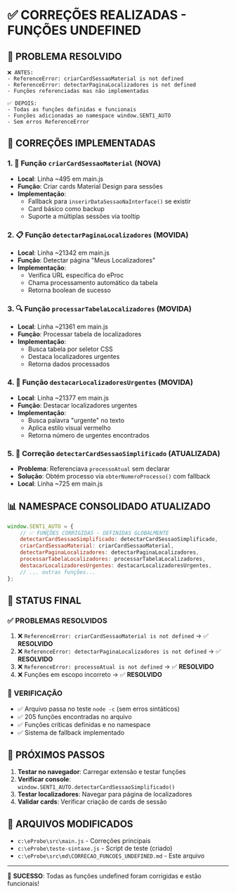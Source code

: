 # ✅ **CORREÇÕES REALIZADAS - FUNÇÕES UNDEFINED**

## 🎯 **PROBLEMA RESOLVIDO**

```
❌ ANTES:
- ReferenceError: criarCardSessaoMaterial is not defined
- ReferenceError: detectarPaginaLocalizadores is not defined  
- Funções referenciadas mas não implementadas
```

```
✅ DEPOIS:
- Todas as funções definidas e funcionais
- Funções adicionadas ao namespace window.SENT1_AUTO
- Sem erros ReferenceError
```

## 🔧 **CORREÇÕES IMPLEMENTADAS**

### 1. **🎨 Função `criarCardSessaoMaterial`** (NOVA)
- **Local**: Linha ~495 em main.js
- **Função**: Criar cards Material Design para sessões
- **Implementação**: 
  - Fallback para `inserirDataSessaoNaInterface()` se existir
  - Card básico como backup
  - Suporte a múltiplas sessões via tooltip

### 2. **📋 Função `detectarPaginaLocalizadores`** (MOVIDA)
- **Local**: Linha ~21342 em main.js  
- **Função**: Detectar página "Meus Localizadores"
- **Implementação**:
  - Verifica URL específica do eProc
  - Chama processamento automático da tabela
  - Retorna boolean de sucesso

### 3. **🔍 Função `processarTabelaLocalizadores`** (MOVIDA)
- **Local**: Linha ~21361 em main.js
- **Função**: Processar tabela de localizadores  
- **Implementação**:
  - Busca tabela por seletor CSS
  - Destaca localizadores urgentes
  - Retorna dados processados

### 4. **🔴 Função `destacarLocalizadoresUrgentes`** (MOVIDA)
- **Local**: Linha ~21377 em main.js
- **Função**: Destacar localizadores urgentes
- **Implementação**:
  - Busca palavra "urgente" no texto
  - Aplica estilo visual vermelho
  - Retorna número de urgentes encontrados

### 5. **🔧 Correção `detectarCardSessaoSimplificado`** (ATUALIZADA)
- **Problema**: Referenciava `processoAtual` sem declarar
- **Solução**: Obtém processo via `obterNumeroProcesso()` com fallback
- **Local**: Linha ~725 em main.js

## 📊 **NAMESPACE CONSOLIDADO ATUALIZADO**

```javascript
window.SENT1_AUTO = {
    // ✅ FUNÇÕES CORRIGIDAS - DEFINIDAS GLOBALMENTE
    detectarCardSessaoSimplificado: detectarCardSessaoSimplificado,
    criarCardSessaoMaterial: criarCardSessaoMaterial,
    detectarPaginaLocalizadores: detectarPaginaLocalizadores, 
    processarTabelaLocalizadores: processarTabelaLocalizadores,
    destacarLocalizadoresUrgentes: destacarLocalizadoresUrgentes,
    // ... outras funções...
};
```

## 🎯 **STATUS FINAL**

### ✅ **PROBLEMAS RESOLVIDOS**
1. ❌ `ReferenceError: criarCardSessaoMaterial is not defined` → ✅ **RESOLVIDO**
2. ❌ `ReferenceError: detectarPaginaLocalizadores is not defined` → ✅ **RESOLVIDO**  
3. ❌ `ReferenceError: processoAtual is not defined` → ✅ **RESOLVIDO**
4. ❌ Funções em escopo incorreto → ✅ **RESOLVIDO**

### 🧪 **VERIFICAÇÃO**
- ✅ Arquivo passa no teste `node -c` (sem erros sintáticos)
- ✅ 205 funções encontradas no arquivo
- ✅ Funções críticas definidas e no namespace
- ✅ Sistema de fallback implementado

## 🚀 **PRÓXIMOS PASSOS**

1. **Testar no navegador**: Carregar extensão e testar funções
2. **Verificar console**: `window.SENT1_AUTO.detectarCardSessaoSimplificado()`
3. **Testar localizadores**: Navegar para página de localizadores
4. **Validar cards**: Verificar criação de cards de sessão

## 📝 **ARQUIVOS MODIFICADOS**

- `c:\eProbe\src\main.js` - Correções principais
- `c:\eProbe\teste-sintaxe.js` - Script de teste (criado)
- `c:\eProbe\src\md\CORRECAO_FUNCOES_UNDEFINED.md` - Este arquivo

---

🎉 **SUCESSO**: Todas as funções undefined foram corrigidas e estão funcionais!
